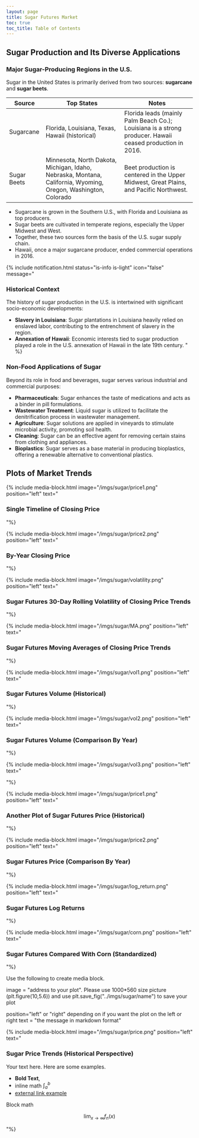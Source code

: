 ```yaml
---
layout: page
title: Sugar Futures Market
toc: true
toc_title: Table of Contents
---
```


## Sugar Production and Its Diverse Applications

### Major Sugar-Producing Regions in the U.S.

Sugar in the United States is primarily derived from two sources: **sugarcane** and **sugar beets**.

| Source      | Top States                                                                                                    | Notes                                                                                                    |
|-------------|---------------------------------------------------------------------------------------------------------------|----------------------------------------------------------------------------------------------------------|
| Sugarcane   | Florida, Louisiana, Texas, Hawaii (historical)                                                                | Florida leads (mainly Palm Beach Co.); Louisiana is a strong producer. Hawaii ceased production in 2016. | 
| Sugar Beets | Minnesota, North Dakota, Michigan, Idaho, Nebraska, Montana, California, Wyoming, Oregon, Washington, Colorado | Beet production is centered in the Upper Midwest, Great Plains, and Pacific Northwest.                   | 

- Sugarcane is grown in the Southern U.S., with Florida and Louisiana as top producers.
- Sugar beets are cultivated in temperate regions, especially the Upper Midwest and West. 
- Together, these two sources form the basis of the U.S. sugar supply chain.
- Hawaii, once a major sugarcane producer, ended commercial operations in 2016.

{% include notification.html 
status="is-info is-light"
icon="false"
message="
### Historical Context
The history of sugar production in the U.S. is intertwined with significant socio-economic developments:

- **Slavery in Louisiana**: Sugar plantations in Louisiana heavily relied on enslaved labor, contributing to the entrenchment of slavery in the region.
- **Annexation of Hawaii**: Economic interests tied to sugar production played a role in the U.S. annexation of Hawaii in the late 19th century.
" %}

### Non-Food Applications of Sugar
Beyond its role in food and beverages, sugar serves various industrial and commercial purposes:

- **Pharmaceuticals**: Sugar enhances the taste of medications and acts as a binder in pill formulations.
- **Wastewater Treatment**: Liquid sugar is utilized to facilitate the denitrification process in wastewater management.
- **Agriculture**: Sugar solutions are applied in vineyards to stimulate microbial activity, promoting soil health.
- **Cleaning**: Sugar can be an effective agent for removing certain stains from clothing and appliances.
- **Bioplastics**: Sugar serves as a base material in producing bioplastics, offering a renewable alternative to conventional plastics. 

## Plots of Market Trends

{% include media-block.html 
    image="/imgs/sugar/price1.png"
    position="left"
    text="

### Single Timeline of Closing Price

"%}

{% include media-block.html 
    image="/imgs/sugar/price2.png"
    position="left"
    text="

### By-Year Closing Price 

"%}

{% include media-block.html 
    image="/imgs/sugar/volatility.png"
    position="left"
    text="
### Sugar Futures 30-Day Rolling Volatility of Closing Price Trends

"%}

{% include media-block.html 
    image="/imgs/sugar/MA.png"
    position="left"
    text="
### Sugar Futures Moving Averages of Closing Price Trends

"%}

{% include media-block.html 
    image="/imgs/sugar/vol1.png"
    position="left"
    text="
### Sugar Futures Volume (Historical)

"%}

{% include media-block.html 
    image="/imgs/sugar/vol2.png"
    position="left"
    text="

### Sugar Futures Volume (Comparison By Year)

"%}

{% include media-block.html 
    image="/imgs/sugar/vol3.png"
    position="left"
    text="

"%}

{% include media-block.html 
    image="/imgs/sugar/price1.png"
    position="left"
    text="
### Another Plot of Sugar Futures Price (Historical)

"%}

{% include media-block.html 
    image="/imgs/sugar/price2.png"
    position="left"
    text="
### Sugar Futures Price (Comparison By Year)

"%}

{% include media-block.html 
    image="/imgs/sugar/log_return.png"
    position="left"
    text="
### Sugar Futures Log Returns

"%}

{% include media-block.html 
    image="/imgs/sugar/corn.png"
    position="left"
    text="
### Sugar Futures Compared With Corn (Standardized)

"%}

Use the following to create media block. 

image = "address to your plot". Please use 1000*560 size picture (plt.figure(10,5.6)) and use plt.save_fig("../imgs/sugar/name") to save your plot

position="left" or "right" depending on if you want the plot on the left or right
text = "the message in markdown format"

{% include media-block.html 
    image="/imgs/sugar/price.png"
    position="left"
    text="
### Sugar Price Trends (Historical Perspective)
Your text here. Here are some examples. 
- **Bold Text**, 
- inline math $\int_a^b$
- [external link example](https://github.com)

Block math 

$$\lim_{x\rightarrow\infty} f_n(x)$$

"%}
